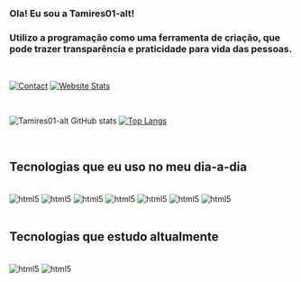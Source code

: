 ### Ola! Eu sou a Tamires01-alt!

### Utilizo a programação como uma ferramenta de criação, que pode trazer transparência e praticidade para vida das pessoas.
 <br/>

[![Contact](https://img.shields.io/badge/LinkedIn-0077B5?style=for-the-badge&logo=linkedin&logoColor=white)](https://www.linkedin.com/in/tamires-rodrigues/)
[![Website Stats](https://img.shields.io/website-up-down-green-red/http/monip.org.svg)](https://desenrolaenaomenrola.com.br/quebrada-tech/cyberfunk-conheca-o-futuro-do-funk-nas-periferias-e-favelas/)

 <br/>

![Tamires01-alt GitHub stats](https://github-readme-stats.vercel.app/api?username=Tamires01-alt&show_icons=true&theme=radical)
[![Top Langs](https://github-readme-stats.vercel.app/api/top-langs/?username=Tamires01-alt&hide_progress=true)](https://github.com/anuraghazra/github-readme-stats)

 <br/>

## Tecnologias que eu uso no meu dia-a-dia

<div style="display: inline_block"><br/>
    <img align="center" alt="html5" src="https://img.shields.io/badge/HTML5-E34F26?style=for-the-badge&logo=html5&logoColor=white">
     <img align="center" alt="html5" src="https://img.shields.io/badge/CSS3-1572B6?style=for-the-badge&logo=css3&logoColor=white">
    <img align="center" alt="html5" src="https://img.shields.io/badge/JavaScript-F7DF1E?style=for-the-badge&logo=javascript&logoColor=black">
    <img align="center" alt="html5" src="https://img.shields.io/badge/TypeScript-007ACC?style=for-the-badge&logo=typescript&logoColor=white">
    <img align="center" alt="html5" src="https://img.shields.io/badge/React-20232A?style=for-the-badge&logo=react&logoColor=61DAFB">
    <img align="center" alt="html5" src="https://img.shields.io/badge/Tailwind_CSS-38B2AC?style=for-the-badge&logo=tailwind-css&logoColor=white">
    <img align="center" alt="html5" src="https://img.shields.io/badge/Node.js-43853D?style=for-the-badge&logo=node.js&logoColor=white">
</div><br/>

## Tecnologias que estudo altualmente

<div style="display: inline_block"><br/>
    <img align="center" alt="html5" src="https://img.shields.io/badge/Python-3776AB?style=for-the-badge&logo=python&logoColor=white">
     <img align="center" alt="html5" src="https://img.shields.io/badge/Microsoft_Azure-0089D6?style=for-the-badge&logo=microsoft-azure&logoColor=white">
</div><br/>

